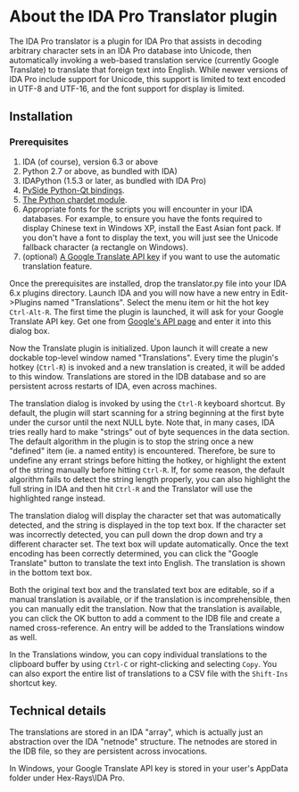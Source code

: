 # About the IDA Pro Translator plugin

The IDA Pro translator is a plugin for IDA Pro that assists in decoding arbitrary character sets in an IDA Pro database into Unicode, then automatically invoking a web-based translation service (currently Google Translate) to translate that foreign text into English. While newer versions of IDA Pro include support for Unicode, this support is limited to text encoded in UTF-8 and UTF-16, and the font support for display is limited.

## Installation

### Prerequisites

1. IDA (of course), version 6.3 or above
2. Python 2.7 or above, as bundled with IDA)
3. IDAPython (1.5.3 or later, as bundled with IDA Pro)
4. [PySide Python-Qt bindings](https://www.hex-rays.com/products/ida/support/download.shtml).
5. [The Python chardet module](http://pypi.python.org/pypi/chardet).
6. Appropriate fonts for the scripts you will encounter in your IDA databases. For example, to ensure you have the fonts required to display Chinese text in Windows XP, install the East Asian font pack. If you don't have a font to display the text, you will just see the Unicode fallback character (a rectangle on Windows).
7. (optional) [A Google Translate API key](https://code.google.com/apis/console/b/0/) if you want to use the automatic translation feature.

Once the prerequisites are installed, drop the translator.py file into your IDA 6.x plugins directory. Launch IDA and you will now have a new entry in Edit->Plugins named "Translations". Select the menu item or hit the hot key `Ctrl-Alt-R`. The first time the plugin is launched, it will ask for your Google Translate API key. Get one from [Google's API page](https://code.google.com/apis/console/b/0/) and enter it into this dialog box.

Now the Translate plugin is initialized. Upon launch it will create a new dockable top-level window named "Translations". Every time the plugin's hotkey (`Ctrl-R`) is invoked and a new translation is created, it will be added to this window. Translations are stored in the IDB database and so are persistent across restarts of IDA, even across machines.

The translation dialog is invoked by using the `Ctrl-R` keyboard shortcut. By default, the plugin will start scanning for a string beginning at the first byte under the cursor until the next NULL byte. Note that, in many cases, IDA tries really hard to make "strings" out of byte sequences in the data section. The default algorithm in the plugin is to stop the string once a new "defined" item (ie. a named entity) is encountered. Therefore, be sure to undefine any errant strings before hitting the hotkey, or highlight the extent of the string manually before hitting `Ctrl-R`. If, for some reason, the default algorithm fails to detect the string length properly, you can also highlight the full string in IDA and then hit `Ctrl-R` and the Translator will use the highlighted range instead.

The translation dialog will display the character set that was automatically detected, and the string is displayed in the top text box. If the character set was incorrectly detected, you can pull down the drop down and try a different character set. The text box will update automatically. Once the text encoding has been correctly determined, you can click the "Google Translate" button to translate the text into English. The translation is shown in the bottom text box.

Both the original text box and the translated text box are editable, so if a manual translation is available, or if the translation is incomprehensible, then you can manually edit the translation. Now that the translation is available, you can click the OK button to add a comment to the IDB file and create a named cross-reference. An entry will be added to the Translations window as well.

In the Translations window, you can copy individual translations to the clipboard buffer by using `Ctrl-C` or right-clicking and selecting `Copy`. You can also export the entire list of translations to a CSV file with the `Shift-Ins` shortcut key.

## Technical details

The translations are stored in an IDA "array", which is actually just an abstraction over the IDA "netnode" structure. The netnodes are stored in the IDB file, so they are persistent across invocations.

In Windows, your Google Translate API key is stored in your user's AppData folder under Hex-Rays\IDA Pro.
